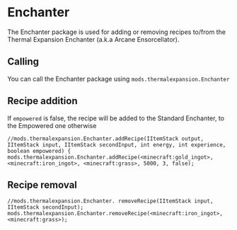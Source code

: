# Enchanter

The Enchanter package is used for adding or removing recipes to/from the Thermal Expansion Enchanter (a.k.a Arcane Ensorcellator).

## Calling
You can call the Enchanter package using `mods.thermalexpansion.Enchanter`

## Recipe addition

If `empowered` is false, the recipe will be added to the Standard Enchanter, to the Empowered one otherwise

```
//mods.thermalexpansion.Enchanter.addRecipe(IItemStack output, IItemStack input, IItemStack secondInput, int energy, int experience, boolean empowered) {
mods.thermalexpansion.Enchanter.addRecipe(<minecraft:gold_ingot>, <minecraft:iron_ingot>, <minecraft:grass>, 5000, 3, false);
```

## Recipe removal

```
//mods.thermalexpansion.Enchanter. removeRecipe(IItemStack input, IItemStack secondInput);
mods.thermalexpansion.Enchanter.removeRecipe(<minecraft:iron_ingot>, <minecraft:grass>);
```